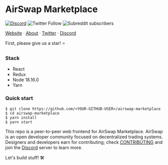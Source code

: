 # AirSwap Marketplace

[![Discord](https://img.shields.io/discord/590643190281928738.svg)](https://chat.airswap.io) ![Twitter Follow](https://img.shields.io/twitter/follow/airswap?style=social) ![Subreddit subscribers](https://img.shields.io/reddit/subreddit-subscribers/AirSwap?style=social)

[Website](https://www.airswap.io/) · [About](https://about.airswap.io/) · [Twitter](https://twitter.com/airswap) · [Discord](https://chat.airswap.io/)

First, please give us a star! ⭐️

### Stack

- React
- Redux
- Node 18.16.0
- Yarn

### Quick start

```
$ git clone https://github.com/<YOUR-GITHUB-USER>/airswap-marketplace
$ cd airswap-marketplace
$ yarn install
$ yarn start
```

This repo is a peer-to-peer web frontend for AirSwap Marketplace. AirSwap is an open developer community focused on decentralized trading systems. Designers and developers earn for contributing; check [CONTRIBUTING](CONTRIBUTING.md) and join the [Discord](https://chat.airswap.io/) server to learn more.

Let's build stuff! 🛠️

